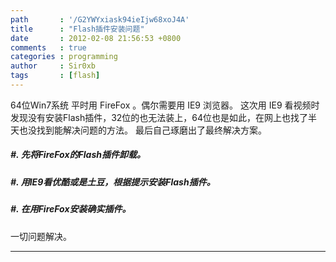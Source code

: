 ```yaml
---
path       : '/G2YWYxiask94ieIjw68xoJ4A'
title      : "Flash插件安装问题"
date       : 2012-02-08 21:56:53 +0800
comments   : true
categories : programming
author     : Sir0xb
tags       : [flash]
---
```


64位Win7系统
平时用 FireFox 。偶尔需要用 IE9 浏览器。
这次用 IE9 看视频时发现没有安装Flash插件，32位的也无法装上，64位也是如此，在网上也找了半天也没找到能解决问题的方法。
最后自己琢磨出了最终解决方案。

##### #. 先将FireFox的Flash插件卸载。
##### #. 用IE9看优酷或是土豆，根据提示安装Flash插件。
##### #. 在用FireFox安装确实插件。

一切问题解决。

***
